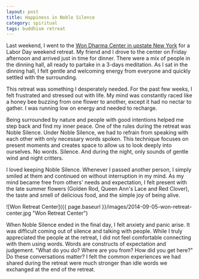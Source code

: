 ```yaml
---
layout: post
title: Happiness in Noble Silence
category: spiritual
tags: buddhism retreat
---
```


Last weekend, I went to the [Won Dharma Center in upstate New York](http://www.wondharmacenter.org/) for a Labor Day weekend retreat. My friend and I drove to the center on Friday afternoon and arrived just in time for dinner. There were a mix of people in the dinning hall, all ready to partake in a 3-days meditation. As I sat in the dinning hall, I felt gentle and welcoming energy from everyone and quickly settled with the surrounding.

This retreat was something I desperately needed. For the past few weeks, I felt frustrated and stressed out with life. My mind was constantly raced like a honey bee buzzing from one flower to another, except it had no nectar to gather. I was running low on energy and needed to recharge. 

Being surrounded by nature and people with good intentions helped me step back and find my inner peace. One of the rules during the retreat was Noble Silence. Under Noble Silence, we had to refrain from speaking with each other with only necessary words spoken. This technique focuses on present moments and creates space to allow us to look deeply into ourselves. No words. Silence. And during the night, only sounds of gentle wind and night critters. 

I loved keeping Noble Silence. Whenever I passed another person, I simply smiled at them and continued on without interruption in my mind. As my mind became free from others' needs and expectation, I felt present with the late summer flowers (Golden Rod, Queen Ann's Lace and Red Clover), the taste and smell of delicious food, and the simple joy of being alive. 

![Won Retreat Center]({{ page.baseurl }}/images/2014-09-05-won-retreat-center.jpg "Won Retreat Center")

When Noble Silence ended in the final day, I felt anxiety and panic arise. It was difficult coming out of silence and talking with people. While I truly appreciated the people at the retreat, I did not feel comfortable connecting with them using words. Words are constructs of expectation and judgement. "What do you do? Where are you from? How did you get here?" Do these conversations matter? I felt the common experiences we had shared during the retreat were much stronger than idle words we exchanged at the end of the retreat. 